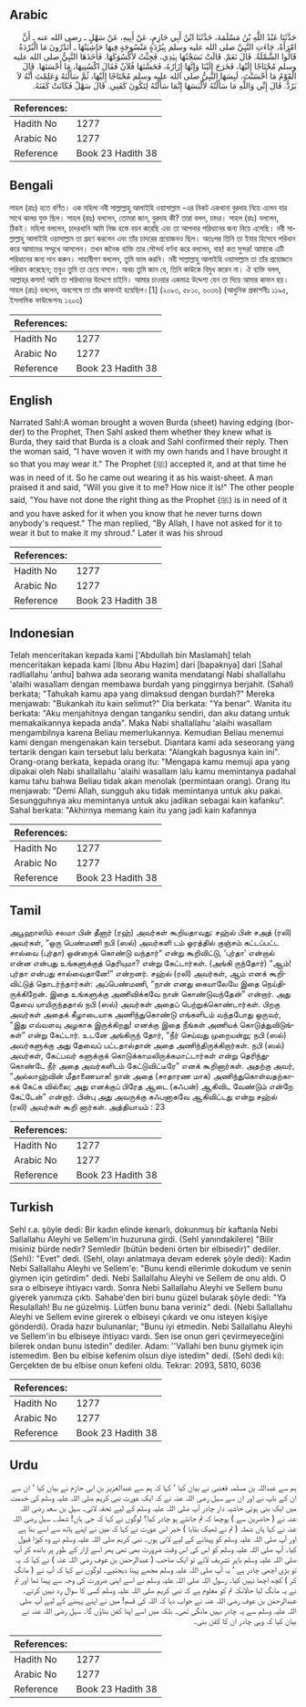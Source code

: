 ## Arabic


<div dir="rtl" lang="ar" style={{fontSize:'larger',backgroundColor:'#f8f9fa',padding:20}}>
حَدَّثَنَا عَبْدُ اللَّهِ بْنُ مَسْلَمَةَ، حَدَّثَنَا ابْنُ أَبِي حَازِمٍ، عَنْ أَبِيهِ، عَنْ سَهْلٍ ـ رضى الله عنه ـ أَنَّ امْرَأَةً، جَاءَتِ النَّبِيَّ صلى الله عليه وسلم بِبُرْدَةٍ مَنْسُوجَةٍ فِيهَا حَاشِيَتُهَا ـ أَتَدْرُونَ مَا الْبُرْدَةُ قَالُوا الشَّمْلَةُ‏.‏ قَالَ نَعَمْ‏.‏ قَالَتْ نَسَجْتُهَا بِيَدِي، فَجِئْتُ لأَكْسُوَكَهَا‏.‏ فَأَخَذَهَا النَّبِيُّ صلى الله عليه وسلم مُحْتَاجًا إِلَيْهَا، فَخَرَجَ إِلَيْنَا وَإِنَّهَا إِزَارُهُ، فَحَسَّنَهَا فُلاَنٌ فَقَالَ اكْسُنِيهَا، مَا أَحْسَنَهَا‏.‏ قَالَ الْقَوْمُ مَا أَحْسَنْتَ، لَبِسَهَا النَّبِيُّ صلى الله عليه وسلم مُحْتَاجًا إِلَيْهَا، ثُمَّ سَأَلْتَهُ وَعَلِمْتَ أَنَّهُ لاَ يَرُدُّ‏.‏ قَالَ إِنِّي وَاللَّهِ مَا سَأَلْتُهُ لأَلْبَسَهَا إِنَّمَا سَأَلْتُهُ لِتَكُونَ كَفَنِي‏.‏ قَالَ سَهْلٌ فَكَانَتْ كَفَنَهُ‏.‏
</div>
<div style={{backgroundColor:'#f8f9fa',padding:20, marginBottom: 10}}><table> <thead> <tr> <th>References:</th> <th></th> </tr> </thead> <tbody><tr><td>Hadith No</td><td>1277</td></tr><tr><td>Arabic No</td><td>1277</td></tr><tr><td>Reference</td><td>Book 23 Hadith 38</td></tr></tbody></table></div>

## Bengali


<div dir="ltr" lang="bn" style={{fontSize:'larger',backgroundColor:'#f8f9fa',padding:20}}>
সাহল (রাঃ) হতে বর্ণিত। এক মহিলা নবী সাল্লাল্লাহু আলাইহি ওয়াসাল্লাম -এর নিকট একখানা বুরদাহ নিয়ে এলেন যার সাথে ঝালর যুক্ত ছিল। সাহল (রাঃ) বললেন, তোমরা জান, বুরদাহ কী? তারা বলল, চাদর। সাহল (রাঃ) বললেন, ঠিকই। মহিলা বললেন, চাদরখানি আমি নিজ হস্তে বয়ন করেছি এবং তা আপনার পরিধানের জন্য নিয়ে এসেছি। নবী সাল্লাল্লাহু আলাইহি ওয়াসাল্লাম তা গ্রহণ করলেন এবং তাঁর চাদরের প্রয়োজনও ছিল। অতঃপর তিনি তা ইযার হিসেবে পরিধান করে আমাদের সম্মুখে আসলেন। তখন জনৈক ব্যক্তি তার সৌন্দর্য বর্ণনা করে বললেন, বাহ! কত সুন্দর! আমাকে এটি পরিধানের জন্য দান করুন। সাহাবীগণ বললেন, তুমি ভাল করনি। নবী সাল্লাল্লাহু আলাইহি ওয়াসাল্লাম তা তাঁর প্রয়োজনে পরিধান করেছেন; তবুও তুমি তা চেয়ে বসলে। অথচ তুমি জান যে, তিনি কাউকে বিমুখ করেন না। ঐ ব্যক্তি বলল, আল্লাহ্‌র কসম! আমি তা পরিধানের উদ্দেশে চাইনি। আমার চাওয়ার একমাত্র উদ্দেশ্য যেন তা দিয়ে আমার কাফন হয়। সাহল (রাঃ) বললেন, অবশেষে তা তাঁর কাফনই হয়েছিল।[1] (২০৯৩, ৫৮১০, ৬০৩৬) (আধুনিক প্রকাশনীঃ ১১৯৫, ইসলামিক ফাউন্ডেশনঃ ১২০৩)
</div>
<div style={{backgroundColor:'#f8f9fa',padding:20, marginBottom: 10}}><table> <thead> <tr> <th>References:</th> <th></th> </tr> </thead> <tbody><tr><td>Hadith No</td><td>1277</td></tr><tr><td>Arabic No</td><td>1277</td></tr><tr><td>Reference</td><td>Book 23 Hadith 38</td></tr></tbody></table></div>

## English


<div dir="ltr" lang="en" style={{fontSize:'larger',backgroundColor:'#f8f9fa',padding:20}}>
Narrated Sahl:A woman brought a woven Burda (sheet) having edging (border) to the Prophet, Then Sahl asked them whether they knew what is Burda, they said that Burda is a cloak and Sahl confirmed their reply. Then the woman said, "I have woven it with my own hands and I have brought it so that you may wear it." The Prophet (ﷺ) accepted it, and at that time he was in need of it. So he came out wearing it as his waist-sheet. A man praised it and said, "Will you give it to me? How nice it is!" The other people said, "You have not done the right thing as the Prophet (ﷺ) is in need of it and you have asked for it when you know that he never turns down anybody's request." The man replied, "By Allah, I have not asked for it to wear it but to make it my shroud." Later it was his shroud
</div>
<div style={{backgroundColor:'#f8f9fa',padding:20, marginBottom: 10}}><table> <thead> <tr> <th>References:</th> <th></th> </tr> </thead> <tbody><tr><td>Hadith No</td><td>1277</td></tr><tr><td>Arabic No</td><td>1277</td></tr><tr><td>Reference</td><td>Book 23 Hadith 38</td></tr></tbody></table></div>

## Indonesian


<div dir="ltr" lang="id" style={{fontSize:'larger',backgroundColor:'#f8f9fa',padding:20}}>
Telah menceritakan kepada kami ['Abdullah bin Maslamah] telah menceritakan kepada kami [Ibnu Abu Hazim] dari [bapaknya] dari [Sahal radliallahu 'anhu] bahwa ada seorang wanita mendatangi Nabi shallallahu 'alaihi wasallam dengan membawa burdah yang pinggirnya berjahit. (Sahal) berkata; "Tahukah kamu apa yang dimaksud dengan burdah?" Mereka menjawab: "Bukankah itu kain selimut?" Dia berkata: "Ya benar". Wanita itu berkata: "Aku menjahitnya dengan tanganku sendiri, dan aku datang untuk memakaikannya kepada anda". Maka Nabi shallallahu 'alaihi wasallam mengambilnya karena Beliau memerlukannya. Kemudian Beliau menemui kami dengan mengenakan kain tersebut. Diantara kami ada seseorang yang tertarik dengan kain tersebut lalu berkata: "Alangkah bagusnya kain ini". Orang-orang berkata, kepada orang itu: "Mengapa kamu memuji apa yang dipakai oleh Nabi shallallahu 'alaihi wasallam lalu kamu memintanya padahal kamu tahu bahwa Beliau tidak akan menolak (permintaan orang). Orang itu menjawab: "Demi Allah, sungguh aku tidak memintanya untuk aku pakai. Sesungguhnya aku memintanya untuk aku jadikan sebagai kain kafanku". Sahal berkata: "Akhirnya memang kain itu yang jadi kain kafannya
</div>
<div style={{backgroundColor:'#f8f9fa',padding:20, marginBottom: 10}}><table> <thead> <tr> <th>References:</th> <th></th> </tr> </thead> <tbody><tr><td>Hadith No</td><td>1277</td></tr><tr><td>Arabic No</td><td>1277</td></tr><tr><td>Reference</td><td>Book 23 Hadith 38</td></tr></tbody></table></div>

## Tamil


<div dir="ltr" lang="ta" style={{fontSize:'larger',backgroundColor:'#f8f9fa',padding:20}}>
அபூஹாஸிம் சலமா பின் தீனார் (ரஹ்) அவர்கள் கூறியதாவது: சஹ்ல் பின் சஅத் (ரலி) அவர்கள், “ஒரு பெண்மணி நபி (ஸல்) அவர்களி டம் ஓரத்தில் குஞ்சம் கட்டப்பட்ட சால்வை (புர்தா) ஒன்றைக் கொண்டு வந்தார்“ என்று கூறிவிட்டு, ‘புர்தா’ என்றால் என்ன என்பது உங்களுக்குத் தெரியுமா? என்று கேட்டார்கள். (அங்கி ருந்தோர்) “ஆம்! புர்தா என்பது சால்வைதானே!” என்றனர். சஹ்ல் (ரலி) அவர்கள், ஆம் எனக் கூறிவிட்டுத் தொடர்ந்தார்கள்: அப்பெண்மணி, “நான் எனது கையாலேயே இதை நெய்திருக்கிறேன். இதை உங்களுக்கு அணிவிக்கவே நான் கொண்டுவந்தேன்” என்றார். அது தேவை யாயிருந்ததால் நபி (ஸல்) அவர்கள் அதைப் பெற்றுக்கொண்டார்கள். பிறகு அவர்கள் அதைக் கீழாடையாக அணிந்துகொண்டு எங்களிடம் வந்தபோது ஒருவர், “இது எவ்வளவு அழகாக இருக்கிறது! எனக்கு இதை நீங்கள் அணியக் கொடுத்துவிடுங்கள்” என்று கேட்டார். உடனே அங்கிருந் தோர், “நீர் செய்வது முறையன்று; நபி (ஸல்) அவர்களுக்கு அது தேவைப் பட்டதால்தான் அதை அணிந்திருக்கிறார்கள். நபி (ஸல்) அவர்கள், கேட்பவர் களுக்குக் கொடுக்காமலிருக்கமாட்டார்கள் என்று தெரிந்துகொண்டே நீர் அதை அவர்களிடம் கேட்டுவிட்டீரே” எனக் கூறினார்கள். அதற்கு அவர், “அல்லாஹ்வின் மீதாணையாக! நான் அதை (சாதாரண மாக) அணிந்துகொள்வதற்காகக் கேட்க வில்லை; அது எனக்குப் பிரேத ஆடை (கஃபன்) ஆகிவிட வேண்டும் என்றே கேட்டேன்” என்றார். பின்பு அது அவருக்கு கஃபனாகவே ஆகிவிட்டது என்று சஹ்ல் (ரலி) அவர்கள் கூறி னார்கள். அத்தியாயம் : 23
</div>
<div style={{backgroundColor:'#f8f9fa',padding:20, marginBottom: 10}}><table> <thead> <tr> <th>References:</th> <th></th> </tr> </thead> <tbody><tr><td>Hadith No</td><td>1277</td></tr><tr><td>Arabic No</td><td>1277</td></tr><tr><td>Reference</td><td>Book 23 Hadith 38</td></tr></tbody></table></div>

## Turkish


<div dir="ltr" lang="tr" style={{fontSize:'larger',backgroundColor:'#f8f9fa',padding:20}}>
Sehl r.a. şöyle dedi: Bir kadın elinde kenarlı, dokunmuş bir kaftanla Nebi Sallallahu Aleyhi ve Sellem'in huzuruna girdi. (Sehl yanındakilere) "Bilir misiniz bürde nedir? Semledir (bütün bedeni örten bir elbisedir)" dediler. (Sehl): "Evet" dedi. (Sehl, olayı anlatmaya devam ederek şöyle dedi): Kadın Nebi Sallallahu Aleyhi ve Sellem'e: "Bunu kendi ellerimle dokudum ve senin giymen için getirdim" dedi. Nebi Sallallahu Aleyhi ve Sellem de onu aldı. O sıra o elbiseye ihtiyacı vardı. Sonra Nebi Sallallahu Aleyhi ve Sellem bunu giyerek yanımıza çıktı. Sahabe'den biri bunu güzel bularak şöyle dedi: "Ya Resulallah! Bu ne güzelmiş. Lütfen bunu bana veriniz" dedi. (Nebi Sallallahu Aleyhi ve Sellem evine girerek o elbiseyi çıkardı ve onu isteyen kişiye gönderdi). Orada hazır bulunanlar; "Bunu iyi etmedin. Nebi Sallallahu Aleyhi ve Sellem'in bu elbiseye ihtiyacı vardı. Sen ise onun geri çevirmeyeceğini bilerek ondan bunu istedin" dediler. Adam: ''Vallahi ben bunu giymek için istemedim. Ben bu elbise kefenim olsun diye istedim" dedi. (Sehl dedi ki): Gerçekten de bu elbise onun kefeni oldu. Tekrar: 2093, 5810, 6036
</div>
<div style={{backgroundColor:'#f8f9fa',padding:20, marginBottom: 10}}><table> <thead> <tr> <th>References:</th> <th></th> </tr> </thead> <tbody><tr><td>Hadith No</td><td>1277</td></tr><tr><td>Arabic No</td><td>1277</td></tr><tr><td>Reference</td><td>Book 23 Hadith 38</td></tr></tbody></table></div>

## Urdu


<div dir="rtl" lang="ur" style={{fontSize:'larger',backgroundColor:'#f8f9fa',padding:20}}>
ہم سے عبداللہ بن مسلمہ قعنبی نے بیان کیا ‘ کہا کہ ہم سے عبدالعزیز بن ابی حازم نے بیان کیا ‘ ان سے ان کے باپ نے اور ان سے سہل رضی اللہ عنہ نے کہ ایک عورت نبی کریم صلی اللہ علیہ وسلم کی خدمت میں ایک بنی ہوئی حاشیہ دار چادر آپ صلی اللہ علیہ وسلم کے لیے تحفہ لائی۔ سہل بن سعد رضی اللہ عنہ نے ( حاضرین سے ) پوچھا کہ تم جانتے ہو چادر کیا؟ لوگوں نے کہا کہ جی ہاں! شملہ۔ سہل رضی اللہ عنہ نے کہا ہاں شملہ ( تم نے ٹھیک بتایا ) خیر اس عورت نے کہا کہ میں نے اپنے ہاتھ سے اسے بنا ہے اور آپ صلی اللہ علیہ وسلم کو پہنانے کے لیے لائی ہوں۔ نبی کریم صلی اللہ علیہ وسلم نے وہ کپڑا قبول کیا۔ آپ صلی اللہ علیہ وسلم کو اس کی اس وقت ضرورت بھی تھی پھر اسے ازار کے طور پر باندھ کر آپ صلی اللہ علیہ وسلم باہر تشریف لائے تو ایک صاحب ( عبدالرحمٰن بن عوف رضی اللہ عنہ ) نے کہا کہ یہ تو بڑی اچھی چادر ہے ‘ یہ آپ صلی اللہ علیہ وسلم مجھے پہنا دیجئیے۔ لوگوں نے کہا کہ آپ نے ( مانگ کر ) کچھ اچھا نہیں کیا۔ رسول اللہ صلی اللہ علیہ وسلم نے اسے اپنی ضرورت کی وجہ سے پہنا تھا اور تم نے یہ مانگ لیا حالانکہ تم کو معلوم ہے کہ نبی کریم صلی اللہ علیہ وسلم کسی کا سوال رد نہیں کرتے۔ عبدالرحمٰن بن عوف رضی اللہ عنہ نے جواب دیا کہ اللہ کی قسم! میں نے اپنے پہننے کے لیے آپ صلی اللہ علیہ وسلم سے یہ چادر نہیں مانگی تھی۔ بلکہ میں اسے اپنا کفن بناؤں گا۔ سہل رضی اللہ عنہ نے بیان کیا کہ وہی چادر ان کا کفن بنی۔
</div>
<div style={{backgroundColor:'#f8f9fa',padding:20, marginBottom: 10}}><table> <thead> <tr> <th>References:</th> <th></th> </tr> </thead> <tbody><tr><td>Hadith No</td><td>1277</td></tr><tr><td>Arabic No</td><td>1277</td></tr><tr><td>Reference</td><td>Book 23 Hadith 38</td></tr></tbody></table></div>